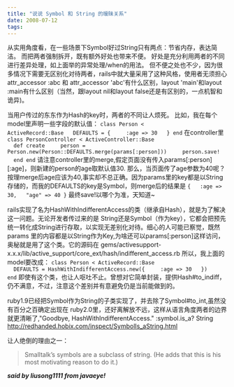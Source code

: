 ```yaml
---
title: "说说 Symbol 和 String 的暧昧关系"
date: 2008-07-12
tags:
---
```


从实用角度看，在一些场景下Symbol好过String只有两点：节省内存，表达简洁。
而把两者强制拆开，既有额外好处也带来不便。
好处是充分利用两者的不同进行差异处理，如上面举的异常处理/when的用法。
但不便之处也不少，因为很多情况下需要无区别化对待两者，rails中就大量采用了这种风格，使用者无须担心
attr_accessor :abc 和 attr_accessor 'abc'有什么区别，layout 'main'和layout :main有什么区别（当然，跟layout nil和layout false还是有区别的，一点机智和诡异)。

当用户传过的东东作为Hash的key时，两者的不同让人烦死。
比如，我在每个model里声明一些字段的默认值：
<code>class Person < ActiveRecord::Base
&nbsp;&nbsp;DEFAULTS = {
&nbsp;&nbsp;&nbsp;&nbsp;:age => 30
&nbsp;&nbsp;}
end</code>
在controller里
<code>class PersonController < ActiveController::Base
&nbsp;&nbsp;def create
&nbsp;&nbsp;&nbsp;&nbsp;person = Person.new(Person::DEFAULTS.merge(params[:person]))
&nbsp;&nbsp;&nbsp;&nbsp;person.save!
&nbsp;&nbsp;end
end</code>
请注意controller里的merge,假定页面没有传入params[:person][:age]，则新建的person的age取默认值30.
那么，当页面传了age参数为40呢？按理merge后age应该为40,事实却不总正确。因为params里的key都是以String存储的，而我的DEFAULTS的key是Symbol，则merge后的结果是
<code>{
&nbsp;&nbsp;:age => 30,
&nbsp;&nbsp;"age" => 40
}</code>
最终save!以哪个为准，天知道~

rails实现了名为HashWithIndifferentAccess的类（继承自Hash），就是为了解决这一问题。无论开发者传过来的是 String还是Symbol（作为key），它都会把预先统一转化成String进行存取，以实现无差别化对待。细心的人可能已察觉，既然params 里的内容都是以String作为Key,为啥还可以params[:person]这样访问，奥秘就是用了这个类。它的源码在 gems/activesupport-x.x.x/lib/active_support/core_ext/hash/indifferent_access.rb
所以，我上面的model要改成：
<code>class Person < ActiveRecord::Base
&nbsp;&nbsp;DEFAULTS = HashWithIndifferentAccess.new({
&nbsp;&nbsp;&nbsp;&nbsp;:age => 30
&nbsp;&nbsp;})
end</code>
即使有这个类，也让人呕吐不止。曾想对它简单封装，提供Hash#to_indiff，仍不满意，不过，注意这个差别并有意避免仍是当前能做到的。

ruby1.9已经把Symbol作为String的子类实现了，并去除了Symbol#to_int,虽然没有百分之百确定出现在 ruby2.0里，还好离解放不远，这样从语言角度两者的边界就更清晰了,"Goodbye, HashWithIndifferentAccess."
:symbol.is_a? String
<a href="http://redhanded.hobix.com/inspect/SymbolIs_aString.html">http://redhanded.hobix.com/inspect/SymbolIs_aString.html</a>

让人绝倒的理由之一：
<blockquote>Smalltalk’s symbols are a subclass of string. (He adds that this is his most motivating reason to do it.) </blockquote>
<strong>
<em>said by liusong1111 from javaeye!</em></strong>
